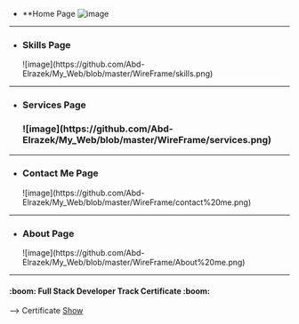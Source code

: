 - **Home Page
 ![image](https://github.com/Abd-Elrazek/My_Web/blob/master/WireFrame/Home.png)
  
<hr>

- <h3> Skills Page</h3>
  ![image](https://github.com/Abd-Elrazek/My_Web/blob/master/WireFrame/skills.png)
  
<hr>

- <h3>Services Page<h3>
  ![image](https://github.com/Abd-Elrazek/My_Web/blob/master/WireFrame/services.png)
  
<hr>

- <h3>Contact Me Page</h3>
  ![image](https://github.com/Abd-Elrazek/My_Web/blob/master/WireFrame/contact%20me.png)
  
<hr>

- <h3>About Page</h3>
  ![image](https://github.com/Abd-Elrazek/My_Web/blob/master/WireFrame/About%20me.png)
  
<hr>

<h4>:boom: Full Stack Developer Track Certificate :boom: </h4>
--> Certificate <a href ="https://github.com/Abd-Elrazek/My_Web/blob/master/Full%20Stack%20Developer%20Track%20Certificate%20.pdf"> Show </a>

				   
